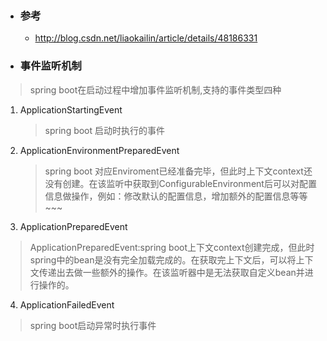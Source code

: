 - ### 参考
  - http://blog.csdn.net/liaokailin/article/details/48186331
  
- ### 事件监听机制
> spring boot在启动过程中增加事件监听机制,支持的事件类型四种

1. ApplicationStartingEvent
    >  spring boot 启动时执行的事件

2. ApplicationEnvironmentPreparedEvent
   > spring boot 对应Enviroment已经准备完毕，但此时上下文context还没有创建。在该监听中获取到ConfigurableEnvironment后可以对配置信息做操作，例如：修改默认的配置信息，增加额外的配置信息等等~~~

3. ApplicationPreparedEvent
  > ApplicationPreparedEvent:spring boot上下文context创建完成，但此时spring中的bean是没有完全加载完成的。在获取完上下文后，可以将上下文传递出去做一些额外的操作。在该监听器中是无法获取自定义bean并进行操作的。

4. ApplicationFailedEvent
  > spring boot启动异常时执行事件 
